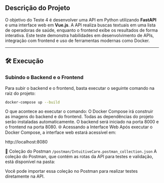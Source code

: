 ## **Descrição do Projeto**

O objetivo do Teste 4 é desenvolver uma API em Python utilizando **FastAPI** e uma interface web em **Vue.js**. A API realiza buscas textuais em uma lista de operadoras de saúde, enquanto o frontend exibe os resultados de forma interativa. Este teste demonstra habilidades em desenvolvimento de APIs, integração com frontend e uso de ferramentas modernas como Docker.

---

## 🛠️ **Execução**

### **Subindo o Backend e o Frontend**

Para subir o backend e o frontend, basta executar o seguinte comando na raiz do projeto:

```bash
docker-compose up --build
```

O que acontece ao executar o comando:
O Docker Compose irá construir as imagens do backend e do frontend.
Todas as dependências do projeto serão instaladas automaticamente.
O backend será iniciado na porta 8000 e o frontend na porta 8080.
🌐 Acessando a Interface Web
Após executar o Docker Compose, a interface web estará acessível em:

http://localhost:8080

📂 Coleção do Postman
`/postman/IntuitiveCare.postman_collection.json`
A coleção do Postman, que contém as rotas da API para testes e validação, está disponível na pasta:

Você pode importar essa coleção no Postman para realizar testes diretamente na API. 